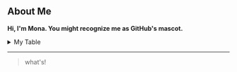 ## About Me

<!-- TO DO: add more details about me later -->

**Hi, I'm Mona. You might recognize me as GitHub's mascot.**

<details>
  
<summary> My Table  </summary>

| Rank | Languages |
|-----:|-----------|
|     1| JavaScript|
|     2| Python    |
|     3| SQL       |


</details>

---
> what's!

